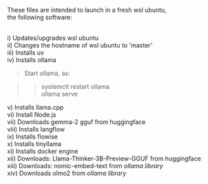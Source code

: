 These files are intended to launch in a fresh wsl ubuntu,<br>
the following software:<br><br>

i)   Updates/upgrades wsl ubuntu<br>
ii)  Changes the hostname of wsl ubuntu to 'master'<br>
iii) Installs uv<br>
iv)  Installs ollama<br>
> Start ollama, as:<br>
      
>>  systemctl restart ollama<br>
>>  ollama serve<br>

v)   Installs llama.cpp<br>
vi)  Install Node.js<br>
vii)   Downloads  gemma-2 gguf from huggingface<br>
viii) Installs langflow<br>
ix) Installs flowise<br>
x) Installs tinyllama<br>
xi) Installs docker engine<br>
xii) Downloads: Llama-Thinker-3B-Preview-GGUF from huggingface<br>
xiii) Downloads: nomic-embed-text from *ollama library*<br>
xiv) Downloads olmo2 from *ollama library*<br>

